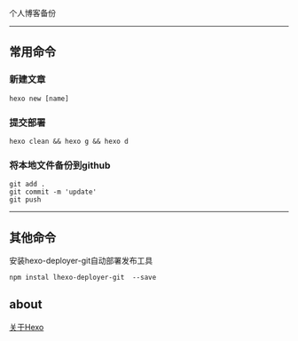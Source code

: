 

个人博客备份

---
##  常用命令
### 新建文章  
```
hexo new [name]
```
### 提交部署 
```
hexo clean && hexo g && hexo d
```
### 将本地文件备份到github
```
git add .
git commit -m 'update'
git push
```

---
##  其他命令
安装hexo-deployer-git自动部署发布工具
```
npm instal lhexo-deployer-git  --save
```
##  about
[关于Hexo](https://hexo.io/zh-cn/docs/)














